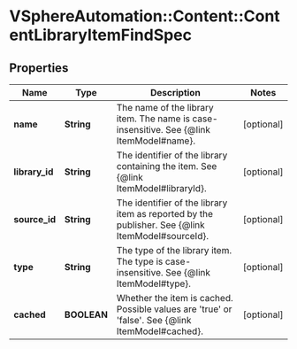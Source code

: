 # VSphereAutomation::Content::ContentLibraryItemFindSpec

## Properties
Name | Type | Description | Notes
------------ | ------------- | ------------- | -------------
**name** | **String** | The name of the library item. The name is case-insensitive. See {@link ItemModel#name}. | [optional] 
**library_id** | **String** | The identifier of the library containing the item. See {@link ItemModel#libraryId}. | [optional] 
**source_id** | **String** | The identifier of the library item as reported by the publisher. See {@link ItemModel#sourceId}. | [optional] 
**type** | **String** | The type of the library item. The type is case-insensitive. See {@link ItemModel#type}. | [optional] 
**cached** | **BOOLEAN** | Whether the item is cached. Possible values are &#39;true&#39; or &#39;false&#39;. See {@link ItemModel#cached}. | [optional] 



